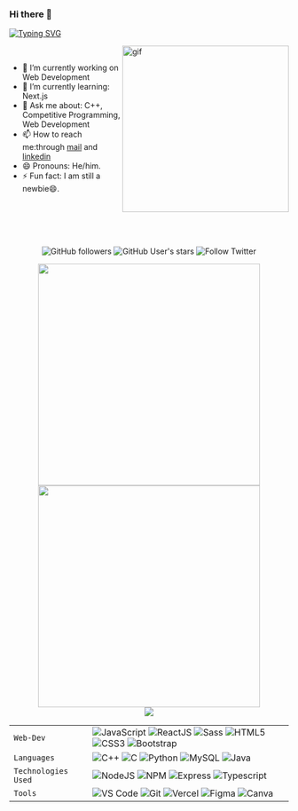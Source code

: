 ### Hi there 👋
<!--### Hello World, I am Akshat 👋 -->
<div> 
  
[![Typing SVG](https://readme-typing-svg.herokuapp.com/?font=Dancing+Script&size=40&vCenter=true&width=500&lines=Hey+There!!+%F0%9F%91%8B;I+am+Akshat+;I+am+a+Full+Stack+Developer&color=ff960d)](https://git.io/typing-svg)

<img src="gif.gif" width="300px" alt=gif align="right"> 
</div>
  <br />

  - 🔭 I’m currently working on Web Development
  - 🌱 I’m currently learning: Next.js
  - 💬 Ask me about: C++, Competitive Programming, Web Development
  - 📫 How to reach me:through [mail](mailto:akshatnema.official@gmail.com) and [linkedin](https://www.linkedin.com/in/akshat-nema-2002/)
  - 😄 Pronouns: He/him.
  - ⚡ Fun fact: I am still a newbie😄.

<br />
<br />
<br />
<br />
<p align="center">
  <img alt="GitHub followers" src="https://img.shields.io/github/followers/akshatnema?color=ffb300&logo=github&style=for-the-badge&logoColor=ffb300">
 <!-- <img src="https://gpvc.arturio.dev/AKSHATNEMA" alt="profile views"> -->
  <img alt="GitHub User's stars" src="https://img.shields.io/github/stars/akshatnema?affiliations=OWNER&color=ffb300&logo=github&style=for-the-badge&logoColor=ffb300">  
 <img alt="Follow Twitter" src="https://img.shields.io/twitter/follow/AksNema?color=ffb300&label=Aks%20Nema&logo=twitter&logoColor=ffb300&style=for-the-badge">
  
</p> 

<div align="center">

<img width="400px" src="https://github-readme-stats.vercel.app/api?username=akshatnema&custom_title=In+Data+We+Trust&show_icons=true&hide_border=true&count_private=true&bg_color=00000000&title_color=ff7a0d&text_color=ffb300&icon_color=ffb300&cache_seconds=1800" />
<img width="400px" src="https://github-readme-streak-stats.herokuapp.com/?user=akshatnema&background=00000000&hide_border=true&stroke=ffb300&ring=ff960d&fire=ffd500&currStreakNum=ff7a0d&sideNums=ff7a0d&currStreakLabel=ffb300&sideLabels=ffb300&dates=ffb300" />
  
</div> 

<div align="center">
<img src="https://activity-graph.herokuapp.com/graph?username=akshatnema&theme=react-dark&bg_color=00000000&color=ff7a0d&line=ffb300&point=ff7a0d&area=true&hide_border=true&area_color=ffb300"> <br>
</div>

|               |           |
|       ---     |    ---    |
| `Web-Dev`     | ![JavaScript](https://img.shields.io/badge/-javascript-white?style=for-the-badge&logo=javascript&logoColor=white&logoWidth=20&color=F1DB4E) ![ReactJS](https://img.shields.io/badge/-React-orange?color=09D9FE&style=for-the-badge&logo=React&logoColor=white&logoWidth=20) ![Sass](https://img.shields.io/badge/-sass-white?style=for-the-badge&logo=sass&logoColor=white&logoWidth=20&color=CD679B) ![HTML5](https://img.shields.io/badge/-HTML5-white?color=ff6529&style=for-the-badge&logo=HTML5&logoColor=white&logoWidth=20) ![CSS3](https://img.shields.io/badge/-CSS3-orange?color=264DE4&style=for-the-badge&logo=CSS3&logoColor=white&logoWidth=20) ![Bootstrap](https://img.shields.io/badge/bootstrap-FE9A00?style=for-the-badge&logo=bootstrap&logoColor=white)|
| `Languages`   | ![C++](https://img.shields.io/badge/-C%2B%2B-white?color=blue&style=for-the-badge&logo=C%2B%2B&logoColor=white&logoWidth=20) ![C](https://img.shields.io/badge/-C-white?color=2a1d80&style=for-the-badge&logo=C&logoColor=white&logoWidth=20) ![Python](https://img.shields.io/badge/-Python-orange?color=205966&style=for-the-badge&logo=Python&logoColor=white&logoWidth=20) ![MySQL](https://img.shields.io/badge/-MySQL-307BBD?style=for-the-badge&logo=mysql&logoColor=white) ![Java](https://img.shields.io/badge/-java-orange?color=EC2025&style=for-the-badge&logo=java&logoColor=white&logoWidth=20)|
| `Technologies Used`  | ![NodeJS](https://img.shields.io/badge/-Node-orange?color=8BBF3F&style=for-the-badge&logo=NODE&logoColor=white&logoWidth=20) ![NPM](https://img.shields.io/badge/-NPM-brightgreen?color=DC2C34&style=for-the-badge&logo=NPM&logoColor=white&logoWidth=20) ![Express](https://img.shields.io/badge/-Express-orange?color=8BBF3F&style=for-the-badge&logo=Express&logoColor=white&logoWidth=20) ![Typescript](https://img.shields.io/badge/-typescript-white?style=for-the-badge&logo=typescript&logoColor=white&logoWidth=20&color=2F74C0)|
| `Tools`       | ![VS Code](https://img.shields.io/badge/Visual_Studio_Code-5D1A60?style=for-the-badge&logo=visual%20studio%20code&logoColor=white) ![Git](https://img.shields.io/badge/Git-682181?style=for-the-badge&logo=git&logoColor=white) ![Vercel](https://img.shields.io/badge/vercel-AA42F1.svg?style=for-the-badge&logo=vercel&logoColor=white) ![Figma](https://img.shields.io/badge/figma-%23F24E1E.svg?style=for-the-badge&logo=figma&logoColor=white) ![Canva](https://img.shields.io/badge/-canva-white?style=for-the-badge&logo=canva&logoColor=white&logoWidth=20&color=01C4CD)|




<!--
**AKSHATNEMA/AKSHATNEMA** is a ✨ _special_ ✨ repository because its `README.md` (this file) appears on your GitHub profile.

Here are some ideas to get you started:

- 🔭 I’m currently working on ...
- 🌱 I’m currently learning ...
- 👯 I’m looking to collaborate on ...
- 🤔 I’m looking for help with ...
- 💬 Ask me about ...
- 📫 How to reach me: ...
- 😄 Pronouns: ...
- ⚡ Fun fact: ...
-->


<!--
**Aragorn-64/Aragorn-64** is a ✨ _special_ ✨ repository because its `README.md` (this file) appears on your GitHub profile.

Here are some ideas to get you started:

- 🔭 I’m currently working on ...
- 🌱 I’m currently learning ...
- 👯 I’m looking to collaborate on ...
- 🤔 I’m looking for help with ...
- 💬 Ask me about ...
- 📫 How to reach me: ...
- 😄 Pronouns: ...
- ⚡ Fun fact: ...
-->
